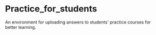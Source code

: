 # Practice_for_students
An environment for uploading answers to students' practice courses for better learning.
